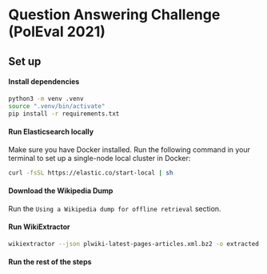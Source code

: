 # Question Answering Challenge (PolEval 2021)

## Set up

#### Install dependencies

```bash
python3 -m venv .venv
source ".venv/bin/activate"
pip install -r requirements.txt
```

#### Run Elasticsearch locally

Make sure you have Docker installed. Run the following command in your terminal to set up a single-node local cluster in Docker:

```bash
curl -fsSL https://elastic.co/start-local | sh
```

#### Download the Wikipedia Dump

Run the `Using a Wikipedia dump for offline retrieval` section.

#### Run WikiExtractor

```bash
wikiextractor --json plwiki-latest-pages-articles.xml.bz2 -o extracted
```

#### Run the rest of the steps
